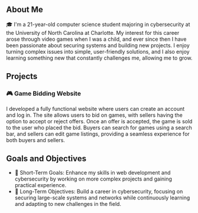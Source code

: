 
## About Me
🎓 I'm a 21-year-old computer science student majoring in cybersecurity at the University of North Carolina at Charlotte. My interest for this career arose through video games when I was a child, and ever since then I have been passionate about securing systems and building new projects. I enjoy turning complex issues into simple, user-friendly solutions, and I also enjoy learning something new that constantly challenges me, allowing me to grow.

## Projects
### 🎮 Game Bidding Website
I developed a fully functional website where users can create an account and log in. The site allows users to bid on games, with sellers having the option to accept or reject offers. Once an offer is accepted, the game is sold to the user who placed the bid. Buyers can search for games using a search bar, and sellers can edit game listings, providing a seamless experience for both buyers and sellers.

## Goals and Objectives
- 🔧 Short-Term Goals: Enhance my skills in web development and cybersecurity by working on more complex projects and gaining practical experience.<br>
- 🚀 Long-Term Objectives: Build a career in cybersecurity, focusing on securing large-scale systems and networks while continuously learning and adapting to new challenges in the field.

<!--
**nathanwince/nathanwince** is a ✨ _special_ ✨ repository because its `README.md` (this file) appears on your GitHub profile.

Here are some ideas to get you started:

- 🔭 I’m currently working on ...
- 🌱 I’m currently learning ...
- 👯 I’m looking to collaborate on ...
- 🤔 I’m looking for help with ...
- 💬 Ask me about ...
- 📫 How to reach me: ...
- 😄 Pronouns: ...
- ⚡ Fun fact: ...
-->
